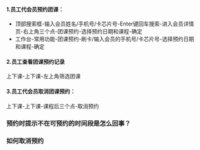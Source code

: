 #### 1.员工代会员预约团课：

- 顶部搜索框-输入会员姓名/手机号/卡芯片号-Enter键回车搜索-进入会员详情页-右上角三个点-团课预约-选择预约日期和课程-确定
- 工作台-常用功能-团课预约-刷卡/输入会员的手机号/卡芯片号-选择预约日期和课程-确定

#### 2.员工查看团课预约记录

上下课-上下课-左上角筛选团课

#### 3.员工代会员取消团课预约：

上下课-上下课-课程后三个点-取消预约

### 预约时提示不在可预约的时间段是怎么回事？

### 如何取消预约